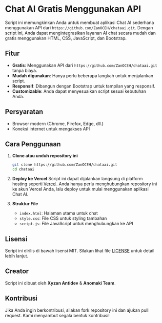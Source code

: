 # Chat AI Gratis Menggunakan API

Script ini memungkinkan Anda untuk membuat aplikasi Chat AI sederhana menggunakan API dari `https://github.com/ZanOCEH/chataai.git`. Dengan script ini, Anda dapat mengintegrasikan layanan AI chat secara mudah dan gratis menggunakan HTML, CSS, JavaScript, dan Bootstrap.

## Fitur
- **Gratis**: Menggunakan API dari `https://github.com/ZanOCEH/chataai.git` tanpa biaya.
- **Mudah digunakan**: Hanya perlu beberapa langkah untuk menjalankan script.
- **Responsif**: Dibangun dengan Bootstrap untuk tampilan yang responsif.
- **Customizable**: Anda dapat menyesuaikan script sesuai kebutuhan Anda.

## Persyaratan
- Browser modern (Chrome, Firefox, Edge, dll.)
- Koneksi internet untuk mengakses API

## Cara Penggunaan

1. **Clone atau unduh repository ini**
   ```bash
   git clone https://github.com/ZanOCEH/chataai.git
   cd chataai
   ```

2. **Deploy ke Vercel**
   Script ini dapat dijalankan langsung di platform hosting seperti [Vercel](https://vercel.com/). Anda hanya perlu menghubungkan repository ini ke akun Vercel Anda, lalu deploy untuk mulai menggunakan aplikasi Chat AI.

3. **Struktur File**
   - `index.html`: Halaman utama untuk chat
   - `style.css`: File CSS untuk styling tambahan
   - `script.js`: File JavaScript untuk menghubungkan ke API

## Lisensi
Script ini dirilis di bawah lisensi MIT. Silakan lihat file [LICENSE](LICENSE) untuk detail lebih lanjut.

## Creator
Script ini dibuat oleh **Xyzan Antidev** & **Anomaki Team**.

## Kontribusi
Jika Anda ingin berkontribusi, silakan fork repository ini dan ajukan pull request. Kami menyambut segala bentuk kontribusi!
